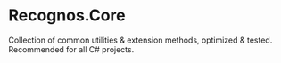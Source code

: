 Recognos.Core
=============

Collection of common utilities &amp; extension methods, optimized &amp; tested. Recommended for all C# projects.
